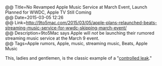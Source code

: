 @@ Title=No Revamped Apple Music Service at March Event, Launch Planned for WWDC, Apple TV Still Coming   
@@ Date=2015-03-05 12:26  
@@ Link=http://9to5mac.com/2015/03/05/apple-plans-relaunched-beats-streaming-music-service-for-wwdc-skipping-march-event/  
@@ Description=9to5Mac says Apple will *not* be launching their rumored streaming music service at the March 9 event.  
@@ Tags=Apple rumors, Apple, music, streaming music, Beats, Apple Music  

This, ladies and gentlemen, is the classic example of a "[controlled leak][macobserver]."

[macobserver]: http://www.macobserver.com/tmo/article/how_apple_does_controlled_leaks/
